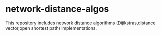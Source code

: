 # network-distance-algos
This repository includes network distance algorithms (Dijikstras,distance vector,open shortest path) implementations.
